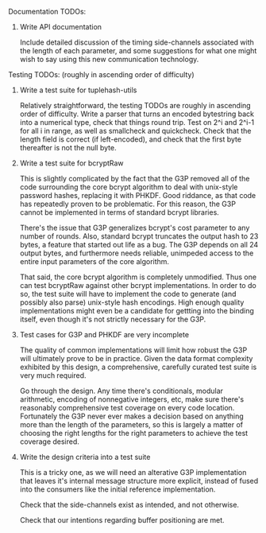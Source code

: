 Documentation TODOs:

1.  Write API documentation

    Include detailed discussion of the timing side-channels associated with the length of each parameter, and some suggestions for what one might wish to say using this new communication technology. 



Testing TODOs: (roughly in ascending order of difficulty)

1.  Write a test suite for tuplehash-utils

    Relatively straightforward, the testing TODOs are roughly in ascending order of difficulty.  Write a parser that turns an encoded bytestring back into a numerical type, check that things round trip. Test on 2^i and 2^i-1 for all i in range, as well as smallcheck and quickcheck.  Check that the length field is correct (if left-encoded), and check that the first byte thereafter is not the null byte.

2.  Write a test suite for bcryptRaw

    This is slightly complicated by the fact that the G3P removed all of the code surrounding the core bcrypt algorithm to deal with unix-style password hashes, replacing it with PHKDF. Good riddance, as that code has repeatedly proven to be problematic. For this reason, the G3P cannot be implemented in terms of standard bcrypt libraries.

    There's the issue that G3P generalizes bcrypt's cost parameter to any number of rounds. Also, standard bcrypt truncates the output hash to 23 bytes, a feature that started out life as a bug. The G3P depends on all 24 output bytes, and furthermore needs reliable, unimpeded access to the entire input parameters of the core algorithm.

    That said, the core bcrypt algorithm is completely unmodified. Thus one can test bcryptRaw against other bcrypt implementations.  In order to do so, the test suite will have to implement the code to generate (and possibly also parse) unix-style hash encodings. High enough quality implementations might even be a candidate for gettting into the binding itself, even though it's not strictly necessary for the G3P.

3.  Test cases for G3P and PHKDF are very incomplete

    The quality of common implementations will limit how robust the G3P will ultimately prove to be in practice. Given the data format complexity exhibited by this design, a comprehensive, carefully curated test suite is very much required.

    Go through the design.  Any time there's conditionals, modular arithmetic, encoding of nonnegative integers, etc, make sure there's reasonably comprehensive test coverage on every code location. Fortunately the G3P never ever makes a decision based on anything more than the length of the parameters, so this is largely a matter of choosing the right lengths for the right parameters to achieve the test coverage desired.

4.  Write the design criteria into a test suite

    This is a tricky one, as we will need an alterative G3P implementation that leaves it's internal message structure more explicit, instead of fused into the consumers like the initial reference implementation.

    Check that the side-channels exist as intended, and not otherwise.

    Check that our intentions regarding buffer positioning are met.

